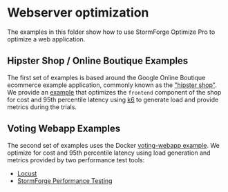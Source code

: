 # Webserver optimization

The examples in this folder show how to use StormForge Optimize Pro to optimize a web application.

## Hipster Shop / Online Boutique Examples
The first set of examples is based around the Google Online Boutique ecommerce example application, commonly known as the ["hipster shop"](./hipster-shop).
We provide an [example](./hipster-shop/k6/) that optimizes the `frontend` component of the shop for cost and 95th percentile latency using [k6](https://k6.io/) to generate load and provide metrics during the trials.

## Voting Webapp Examples
The second set of examples uses the Docker [voting-webapp example](./voting-webapp).
We optimize for cost and 95th percentile latency using load generation and metrics provided by two performance test tools:
- [Locust](https://locust.io)
- [StormForge Performance Testing](https://www.stormforge.io/performance-testing/)
